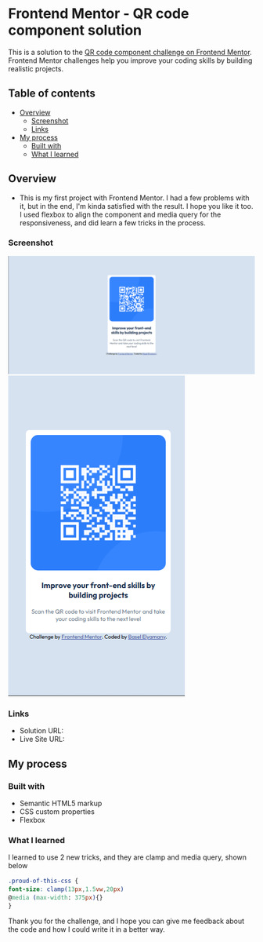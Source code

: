 # Frontend Mentor - QR code component solution

This is a solution to the [QR code component challenge on Frontend Mentor](https://www.frontendmentor.io/challenges/qr-code-component-iux_sIO_H). Frontend Mentor challenges help you improve your coding skills by building realistic projects. 

## Table of contents

- [Overview](#overview)
  - [Screenshot](#screenshot)
  - [Links](#links)
- [My process](#my-process)
  - [Built with](#built-with)
  - [What I learned](#what-i-learned)


## Overview
- This is my first project with Frontend Mentor. I had a few problems with it, but in the end, I'm kinda satisfied with the result. I hope you like it too. I used flexbox to align the component and media query for the responsiveness, and did learn a few tricks in the process.

### Screenshot

![](./Screenshot-desktop.png)
![](./Screenshot-mobile.png)

### Links

- Solution URL: [](https://github.com/Basel-Elyamany/qr-code-component-main)
- Live Site URL: [](https://basel-elyamany.github.io/qr-code-component-main/)

## My process

### Built with

- Semantic HTML5 markup
- CSS custom properties
- Flexbox

### What I learned

I learned to use 2 new tricks, and they are clamp and media query, shown below

```css
.proud-of-this-css {
font-size: clamp(13px,1.5vw,20px)
@media (max-width: 375px){}
}
```
Thank you for the challenge, and I hope you can give me feedback about the code and how I could write it in a better way.